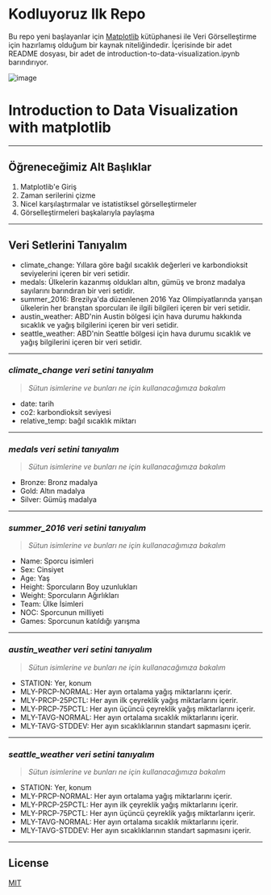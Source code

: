 # Kodluyoruz Ilk Repo

Bu repo yeni başlayanlar için [Matplotlib](https://matplotlib.org/) kütüphanesi ile Veri Görselleştirme için hazırlamış olduğum bir kaynak niteliğindedir. İçerisinde bir adet README dosyası, bir adet de introduction-to-data-visualization.ipynb barındırıyor.

![image](https://miro.medium.com/max/1400/1*u3QkXncCVoUk0ayFAYmYOQ.png)

# Introduction to Data Visualization with matplotlib
---
## Öğreneceğimiz Alt Başlıklar
1. Matplotlib'e Giriş
2. Zaman serilerini çizme
3. Nicel karşılaştırmalar ve istatistiksel görselleştirmeler 
4. Görselleştirmeleri başkalarıyla paylaşma
---
## Veri Setlerini Tanıyalım
- climate_change: Yıllara göre bağıl sıcaklık değerleri ve karbondioksit seviyelerini içeren bir veri setidir.
- medals: Ülkelerin kazanmış oldukları altın, gümüş ve bronz madalya sayılarını barındıran bir veri setidir.
- summer_2016: Brezilya'da düzenlenen 2016 Yaz Olimpiyatlarında yarışan ülkelerin her branştan sporcuları ile ilgili bilgileri içeren bir veri setidir.
- austin_weather: ABD'nin Austin bölgesi için hava durumu hakkında sıcaklık ve yağış bilgilerini içeren bir veri setidir.
- seattle_weather: ABD'nin Seattle bölgesi için hava durumu sıcaklık ve yağış bilgilerini içeren bir veri setidir.
---
### *climate_change veri setini tanıyalım*
> *Sütun isimlerine ve bunları ne için kullanacağımıza bakalım*
* date: tarih
* co2: karbondioksit seviyesi
* relative_temp: bağıl sıcaklık miktarı
---
### *medals veri setini tanıyalım*
> *Sütun isimlerine ve bunları ne için kullanacağımıza bakalım*
* Bronze: Bronz madalya
* Gold: Altın madalya
* Silver: Gümüş madalya
---
### *summer_2016 veri setini tanıyalım*
> *Sütun isimlerine ve bunları ne için kullanacağımıza bakalım*
* Name: Sporcu isimleri
* Sex: Cinsiyet
* Age: Yaş
* Height: Sporcuların Boy uzunlukları
* Weight: Sporcuların Ağırlıkları
* Team: Ülke İsimleri
* NOC: Sporcunun milliyeti
* Games: Sporcunun katıldığı yarışma
---
### *austin_weather veri setini tanıyalım*
> *Sütun isimlerine ve bunları ne için kullanacağımıza bakalım*
* STATION: Yer, konum 
* MLY-PRCP-NORMAL: Her ayın ortalama yağış miktarlarını içerir.
* MLY-PRCP-25PCTL: Her ayın ilk çeyreklik yağış miktarlarını içerir.
* MLY-PRCP-75PCTL: Her ayın üçüncü çeyreklik yağış miktarlarını içerir.
* MLY-TAVG-NORMAL: Her ayın ortalama sıcaklık miktarlarını içerir.
* MLY-TAVG-STDDEV: Her ayın sıcaklıklarının standart sapmasını içerir.
---
### *seattle_weather veri setini tanıyalım*
> *Sütun isimlerine ve bunları ne için kullanacağımıza bakalım*
* STATION: Yer, konum 
* MLY-PRCP-NORMAL: Her ayın ortalama yağış miktarlarını içerir.
* MLY-PRCP-25PCTL: Her ayın ilk çeyreklik yağış miktarlarını içerir.
* MLY-PRCP-75PCTL: Her ayın üçüncü çeyreklik yağış miktarlarını içerir.
* MLY-TAVG-NORMAL: Her ayın ortalama sıcaklık miktarlarını içerir.
* MLY-TAVG-STDDEV: Her ayın sıcaklıklarının standart sapmasını içerir. 
---
## License
[MIT](https://choosealicense.com/licenses/mit/)
